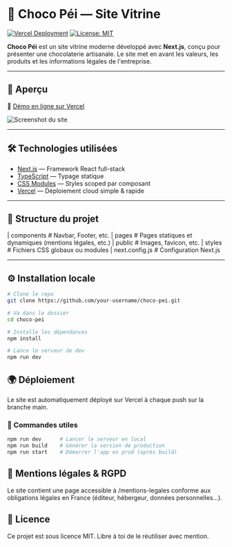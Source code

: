 # 🍫 Choco Péi — Site Vitrine

[![Vercel Deployment](https://vercelbadge.vercel.app/api/your-username/choco-pei)](https://choco-pei.vercel.app/)
[![License: MIT](https://img.shields.io/badge/License-MIT-yellow.svg)](LICENSE)

**Choco Péi** est un site vitrine moderne développé avec **Next.js**, conçu pour présenter une chocolaterie artisanale. Le site met en avant les valeurs, les produits et les informations légales de l'entreprise.

---

## 🚀 Aperçu

🔗 [Démo en ligne sur Vercel](https://choco-pei.vercel.app)

![Screenshot du site](./public/images/Screenshot_Choco_Pei.png)

---

## 🛠️ Technologies utilisées

- [Next.js](https://nextjs.org/) — Framework React full-stack
- [TypeScript](https://www.typescriptlang.org/) — Typage statique
- [CSS Modules](https://nextjs.org/docs/basic-features/built-in-css-support) — Styles scoped par composant
- [Vercel](https://vercel.com/) — Déploiement cloud simple & rapide

---

## 📁 Structure du projet

| components # Navbar, Footer, etc. 
| pages # Pages statiques et dynamiques (mentions légales, etc.) 
| public # Images, favicon, etc. 
| styles # Fichiers CSS globaux ou modules 
| next.config.js # Configuration Next.js


---

## ⚙️ Installation locale

```bash
# Clone le repo
git clone https://github.com/your-username/choco-pei.git

# Va dans le dossier
cd choco-pei

# Installe les dépendances
npm install

# Lance le serveur de dev
npm run dev
```

## 🌍 Déploiement

Le site est automatiquement déployé sur Vercel à chaque push sur la branche main.
### 🧪 Commandes utiles

```bash
npm run dev      # Lancer le serveur en local
npm run build    # Générer la version de production
npm run start    # Démarrer l'app en prod (après build)
```

## 📄 Mentions légales & RGPD

Le site contient une page accessible à /mentions-legales conforme aux obligations légales en France (éditeur, hébergeur, données personnelles...).

## 📜 Licence

Ce projet est sous licence MIT. Libre à toi de le réutiliser avec mention.